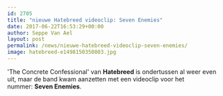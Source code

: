 ```yaml
---
id: 2705
title: "nieuwe Hatebreed videoclip: Seven Enemies"
date: 2017-06-22T16:53:29+00:00
author: Seppe Van Ael
layout: post
permalink: /news/nieuwe-hatebreed-videoclip-seven-enemies/
image: hatebreed-e1498150350803.jpg
---
```

'The Concrete Confessional' van **Hatebreed** is ondertussen al weer even uit, maar de band kwam aanzetten met een videoclip voor het nummer: **Seven Enemies**.

&nbsp;
